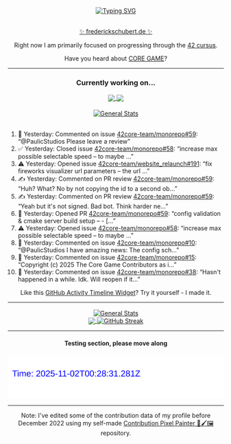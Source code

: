 <div align="center">
	<a href="https://git.io/typing-svg"><img src="https://readme-typing-svg.demolab.com?font=Fira+Code&size=30&pause=1000&color=70A5FD&background=1A1B27&center=true&vCenter=true&repeat=false&random=false&width=550&lines=%F0%9F%91%8B+Hello+World!+I'm+Freddy!+%F0%9F%96%96" alt="Typing SVG" /></a>
</div>
<br>
<div align="center">
	<p></p><a href="https://frederickschubert.de">✨ frederickschubert.de ✨</a></p>
	<p>Right now I am primarily focused on progressing through the <a href="https://github.com/FreddyMSchubert/42_cursus">42 cursus</a>.</p>
	<p>Have you heard about <a href="https://coregame.de/">CORE GAME</a>?</p>
</div>

<hr>

<div align="center">

### Currently working on...

<!-- [![current_repo](https://github-readme-stats.vercel.app/api/pin/?username=FreddyMSchubert&repo=Crafty_Concoctions&theme=tokyonight)](https://github.com/FreddyMSchubert/Crafty_Concoctions) -->

<div align="center">
	<a href="https://github.com/Reptudn/42_transcendence" target="_blank">
		<img align="center" src="https://github-readme-stats.vercel.app/api/pin/?username=Reptudn&repo=42_transcendence&theme=tokyonight" />
	</a>
	<a href="https://github.com/42core-team/monorepo" target="_blank">
		<img align="center" src="https://github-readme-stats.vercel.app/api/pin/?username=42core-team&repo=monorepo&theme=tokyonight" />
	</a>
</div>

<br>

<div align="center">
	<a href="https://github.com/FreddyMSchubert/42_cursus" target="_blank">
		<img align="center" src="https://github-readme-stats.vercel.app/api/pin/?username=FreddyMSchubert&repo=42_cursus&theme=tokyonight" alt="General Stats" />
	</a>
</div>

<br>

<div align="left">
<ol>
<!-- ACTIVITY:START -->
<li>💬 Yesterday: Commented on issue <a href="https://github.com/42core-team/monorepo/pull/59#issuecomment-3239348907">42core-team/monorepo#59</a>: “@PaulicStudios Please leave a review”</li>
<li>✅ Yesterday: Closed issue <a href="https://github.com/42core-team/monorepo/issues/58">42core-team/monorepo#58</a>: “increase max possible selectable speed – to maybe …”</li>
<li>⚠️ Yesterday: Opened issue <a href="https://github.com/42core-team/website_relaunch/issues/191">42core-team/website_relaunch#191</a>: “fix fireworks visualizer url parameters – the url …”</li>
<li>✍️ Yesterday: Commented on PR review <a href="https://github.com/42core-team/monorepo/pull/59#discussion_r2311957005">42core-team/monorepo#59</a>: “Huh? What? No by not copying the id to a second ob…”</li>
<li>✍️ Yesterday: Commented on PR review <a href="https://github.com/42core-team/monorepo/pull/59#discussion_r2311956597">42core-team/monorepo#59</a>: “Yeah but it's not signed. Bad bot. Think harder ne…”</li>
<li>🚀 Yesterday: Opened PR <a href="https://github.com/42core-team/monorepo/pull/59">42core-team/monorepo#59</a>: “config validation & cmake server build setup – - […”</li>
<li>⚠️ Yesterday: Opened issue <a href="https://github.com/42core-team/monorepo/issues/58">42core-team/monorepo#58</a>: “increase max possible selectable speed – to maybe …”</li>
<li>💬 Yesterday: Commented on issue <a href="https://github.com/42core-team/monorepo/issues/10#issuecomment-3239177593">42core-team/monorepo#10</a>: “@PaulicStudios I have amazing news: The config sch…”</li>
<li>💬 Yesterday: Commented on issue <a href="https://github.com/42core-team/monorepo/issues/15#issuecomment-3239159770">42core-team/monorepo#15</a>: “Copyright (c) 2025 The Core Game Contributors as i…”</li>
<li>💬 Yesterday: Commented on issue <a href="https://github.com/42core-team/monorepo/issues/38#issuecomment-3239018569">42core-team/monorepo#38</a>: “Hasn't happened in a while. Idk. Will reopen if it…”</li>
<!-- ACTIVITY:END -->
</ol>
</div>

Like this [GitHub Activity Timeline Widget](https://github.com/FreddyMSchubert/github-activity-timeline)? Try it yourself - I made it.

<hr>

<div align="center">
	<a href="https://github.com/anuraghazra/github-readme-stats" target="_blank">
		<img height=200 align="center" src="https://github-readme-stats.vercel.app/api?username=FreddyMSchubert&show_icons=true&theme=tokyonight&card_width=650" alt="General Stats" />
	</a>
</div>

<div align="center">
	<a href="https://github.com/anuraghazra/github-readme-stats" target="_blank">
		<img height=200 align="center" src="https://github-readme-stats.vercel.app/api/top-langs/?username=FreddyMSchubert&layout=donut&theme=tokyonight&card_width=320">
	</a>
	<a href="https://github.com/DenverCoder1/github-readme-streak-stats" target="_blank">
		<img height=200 align="center" src="https://streak-stats.demolab.com?user=FreddyMSchubert&theme=tokyonight&date_format=j%20M%5B%20Y%5D&card_width=320&card_height=200&hide_total_contributions=true" alt="GitHub Streak" />
	</a>
</div>

<hr>

#### Testing section, please move along

![GitHub Defenders SVG](https://github.com/FreddyMSchubert/FreddyMSchubert/blob/github_defenders_output/output.svg)

<hr>

Note: I've edited some of the contribution data of my profile before December 2022 using my self-made [Contribution Pixel Painter 🎨🖌️🖼️](https://github.com/FreddyMSchubert/contribution-pixel-painter) repository.
